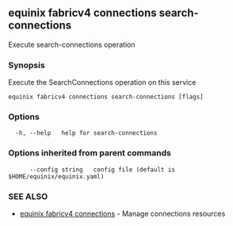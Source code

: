 ## equinix fabricv4 connections search-connections

Execute search-connections operation

### Synopsis

Execute the SearchConnections operation on this service

```
equinix fabricv4 connections search-connections [flags]
```

### Options

```
  -h, --help   help for search-connections
```

### Options inherited from parent commands

```
      --config string   config file (default is $HOME/equinix/equinix.yaml)
```

### SEE ALSO

* [equinix fabricv4 connections](equinix_fabricv4_connections.md)	 - Manage connections resources

